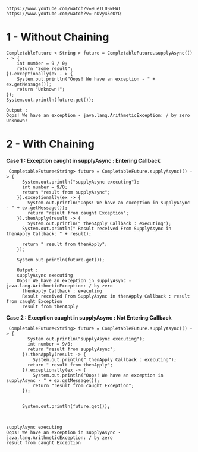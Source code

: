 
	https://www.youtube.com/watch?v=9ueIL0SwEWI
	https://www.youtube.com/watch?v=-nDVy45eOYQ


# 1 - Without Chaining

	CompletableFuture < String > future = CompletableFuture.supplyAsync(() - > {
	    int number = 9 / 0;
	    return "Some result";
	}).exceptionally(ex - > {
	    System.out.println("Oops! We have an exception - " + ex.getMessage());
	    return "Unknown!";
	});
	System.out.println(future.get());
	
    Output : 
    Oops! We have an exception - java.lang.ArithmeticException: / by zero
    Unknown!

  
  
# 2 - With Chaining 

  **Case 1 : Exception caught in supplyAsync : Entering Callback**
    
     CompletableFuture<String> future = CompletableFuture.supplyAsync(() -> {
          System.out.println("supplyAsync executing");
          int number = 9/0;
          return "result from supplyAsync";
        }).exceptionally(ex -> {
            System.out.println("Oops! We have an exception in supplyAsync - " + ex.getMessage());
            return "result from caught Exception";
        }).thenApply(result -> {
            System.out.println(" thenApply Callback : executing");
          System.out.println(" Result received From SupplyAsync in thenApply Callback: " + result);

          return " result from thenApply";
        });

        System.out.println(future.get());
               
        Output : 
        supplyAsync executing
        Oops! We have an exception in supplyAsync - java.lang.ArithmeticException: / by zero
          thenApply Callback : executing
          Result received From SupplyAsync in thenApply Callback : result from caught Exception
          result from thenApply


  **Case 2 : Exception caught in supplyAsync : Not Entering Callback**

     CompletableFuture<String> future = CompletableFuture.supplyAsync(() -> {
            System.out.println("supplyAsync executing");
            int number = 9/0;
            return "result from supplyAsync";
          }).thenApply(result -> {
              System.out.println(" thenApply Callback : executing");
            return " result from thenApply";
          }).exceptionally(ex -> {
              System.out.println("Oops! We have an exception in supplyAsync - " + ex.getMessage());
              return "result from caught Exception";
          });


          System.out.println(future.get());



    supplyAsync executing
    Oops! We have an exception in supplyAsync - java.lang.ArithmeticException: / by zero
    result from caught Exception


      
